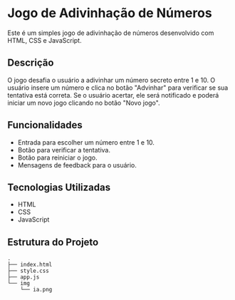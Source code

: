 # Jogo de Adivinhação de Números

Este é um simples jogo de adivinhação de números desenvolvido com HTML, CSS e JavaScript.

## Descrição

O jogo desafia o usuário a adivinhar um número secreto entre 1 e 10. O usuário insere um número e clica no botão "Advinhar" para verificar se sua tentativa está correta. Se o usuário acertar, ele será notificado e poderá iniciar um novo jogo clicando no botão "Novo jogo".

## Funcionalidades

- Entrada para escolher um número entre 1 e 10.
- Botão para verificar a tentativa.
- Botão para reiniciar o jogo.
- Mensagens de feedback para o usuário.

## Tecnologias Utilizadas

- HTML
- CSS
- JavaScript

## Estrutura do Projeto

```plaintext
.
├── index.html
├── style.css
├── app.js
└── img
    └── ia.png
